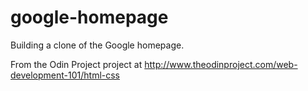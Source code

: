 # google-homepage
Building a clone of the Google homepage.

From the Odin Project project at http://www.theodinproject.com/web-development-101/html-css
